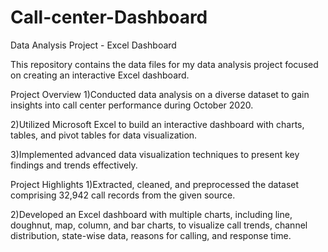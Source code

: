 # Call-center-Dashboard
Data Analysis Project - Excel Dashboard

This repository contains the data files for my data analysis project focused on creating an interactive Excel dashboard.

Project Overview
1)Conducted data analysis on a diverse dataset to gain insights into call center performance during October 2020.

2)Utilized Microsoft Excel to build an interactive dashboard with charts, tables, and pivot tables for data visualization.

3)Implemented advanced data visualization techniques to present key findings and trends effectively.

Project Highlights
1)Extracted, cleaned, and preprocessed the dataset comprising 32,942 call records from the given source.

2)Developed an Excel dashboard with multiple charts, including line, doughnut, map, column, and bar charts, to visualize call trends, channel distribution, state-wise data, reasons for calling, and response time.
